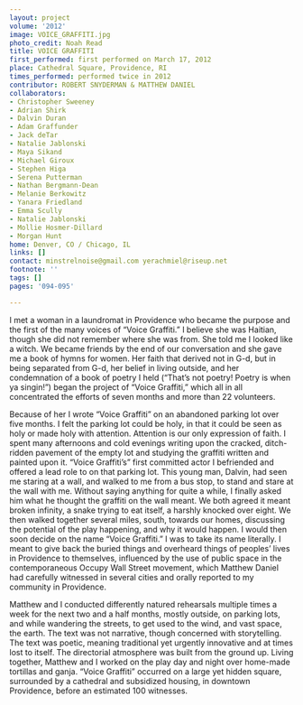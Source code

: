 ```yaml
---
layout: project
volume: '2012'
image: VOICE_GRAFFITI.jpg
photo_credit: Noah Read
title: VOICE GRAFFITI
first_performed: first performed on March 17, 2012
place: Cathedral Square, Providence, RI
times_performed: performed twice in 2012
contributor: ROBERT SNYDERMAN & MATTHEW DANIEL
collaborators:
- Christopher Sweeney
- Adrian Shirk
- Dalvin Duran
- Adam Graffunder
- Jack deTar
- Natalie Jablonski
- Maya Sikand
- Michael Giroux
- Stephen Higa
- Serena Putterman
- Nathan Bergmann-Dean
- Melanie Berkowitz
- Yanara Friedland
- Emma Scully
- Natalie Jablonski
- Mollie Hosmer-Dillard
- Morgan Hunt
home: Denver, CO / Chicago, IL
links: []
contact: minstrelnoise@gmail.com yerachmiel@riseup.net
footnote: ''
tags: []
pages: '094-095'

---
```


I met a woman in a laundromat in Providence who became the purpose and the first of the many voices of “Voice Graffiti.” I believe she was Haitian, though she did not remember where she was from. She told me I looked like a witch. We became friends by the end of our conversation and she gave me a book of hymns for women. Her faith that derived not in G-d, but in being separated from G-d, her belief in living outside, and her condemnation of a book of poetry I held (“That’s not poetry! Poetry is when ya singin!”) began the project of “Voice Graffiti,” which all in all concentrated the efforts of seven months and more than 22 volunteers.

Because of her I wrote “Voice Graffiti” on an abandoned parking lot over five months. I felt the parking lot could be holy, in that it could be seen as holy or made holy with attention. Attention is our only expression of faith. I spent many afternoons and cold evenings writing upon the cracked, ditch-ridden pavement of the empty lot and studying the graffiti written and painted upon it. “Voice Graffiti’s” first committed actor I befriended and offered a lead role to on that parking lot. This young man, Dalvin, had seen me staring at a wall, and walked to me from a bus stop, to stand and stare at the wall with me. Without saying anything for quite a while, I finally asked him what he thought the graffiti on the wall meant. We both agreed it meant broken infinity, a snake trying to eat itself, a harshly knocked over eight. We then walked together several miles, south, towards our homes, discussing the potential of the play happening, and why it would happen. I would then soon decide on the name “Voice Graffiti.” I was to take its name literally. I meant to give back the buried things and overheard things of peoples’ lives in Providence to themselves, influenced by the use of public space in the contemporaneous Occupy Wall Street movement, which Matthew Daniel had carefully witnessed in several cities and orally reported to my community in Providence.

Matthew and I conducted differently natured rehearsals multiple times a week for the next two and a half months, mostly outside, on parking lots, and while wandering the streets, to get used to the wind, and vast space, the earth. The text was not narrative, though concerned with storytelling. The text was poetic, meaning traditional yet urgently innovative and at times lost to itself. The directorial atmosphere was built from the ground up. Living together, Matthew and I worked on the play day and night over home-made tortillas and ganja. “Voice Graffiti” occurred on a large yet hidden square, surrounded by a cathedral and subsidized housing, in downtown Providence, before an estimated 100 witnesses.

